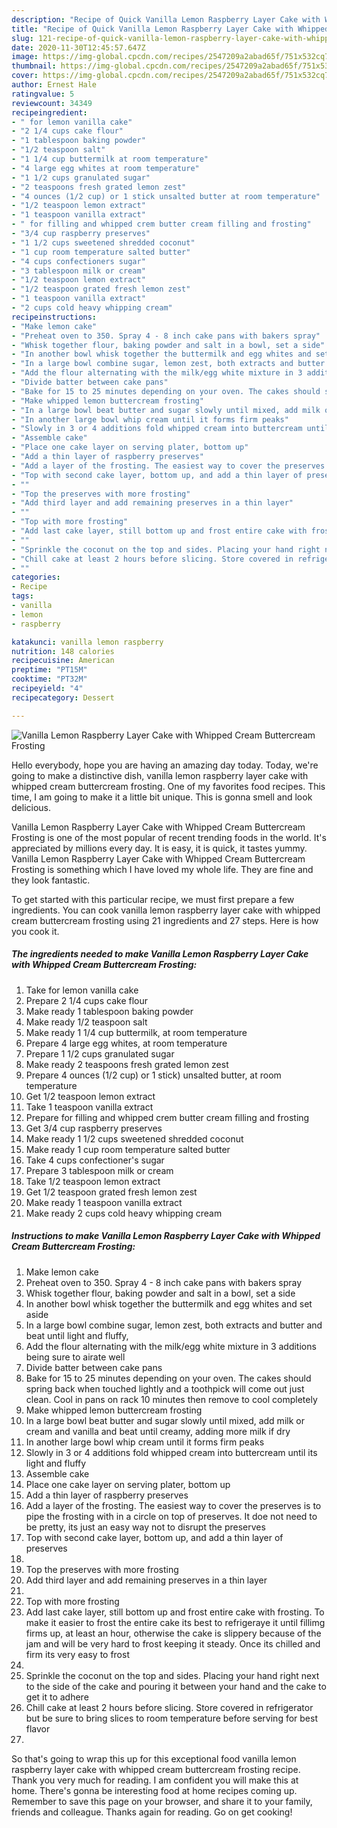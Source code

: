 ```yaml
---
description: "Recipe of Quick Vanilla Lemon Raspberry Layer Cake with Whipped Cream Buttercream Frosting"
title: "Recipe of Quick Vanilla Lemon Raspberry Layer Cake with Whipped Cream Buttercream Frosting"
slug: 121-recipe-of-quick-vanilla-lemon-raspberry-layer-cake-with-whipped-cream-buttercream-frosting
date: 2020-11-30T12:45:57.647Z
image: https://img-global.cpcdn.com/recipes/2547209a2abad65f/751x532cq70/vanilla-lemon-raspberry-layer-cake-with-whipped-cream-buttercream-frosting-recipe-main-photo.jpg
thumbnail: https://img-global.cpcdn.com/recipes/2547209a2abad65f/751x532cq70/vanilla-lemon-raspberry-layer-cake-with-whipped-cream-buttercream-frosting-recipe-main-photo.jpg
cover: https://img-global.cpcdn.com/recipes/2547209a2abad65f/751x532cq70/vanilla-lemon-raspberry-layer-cake-with-whipped-cream-buttercream-frosting-recipe-main-photo.jpg
author: Ernest Hale
ratingvalue: 5
reviewcount: 34349
recipeingredient:
- " for lemon vanilla cake"
- "2 1/4 cups cake flour"
- "1 tablespoon baking powder"
- "1/2 teaspoon salt"
- "1 1/4 cup buttermilk at room temperature"
- "4 large egg whites at room temperature"
- "1 1/2 cups granulated sugar"
- "2 teaspoons fresh grated lemon zest"
- "4 ounces (1/2 cup) or 1 stick unsalted butter at room temperature"
- "1/2 teaspoon lemon extract"
- "1 teaspoon vanilla extract"
- " for filling and whipped crem butter cream filling and frosting"
- "3/4 cup raspberry preserves"
- "1 1/2 cups sweetened shredded coconut"
- "1 cup room temperature salted butter"
- "4 cups confectioners sugar"
- "3 tablespoon milk or cream"
- "1/2 teaspoon lemon extract"
- "1/2 teaspoon grated fresh lemon zest"
- "1 teaspoon vanilla extract"
- "2 cups cold heavy whipping cream"
recipeinstructions:
- "Make lemon cake"
- "Preheat oven to 350. Spray 4 - 8 inch cake pans with bakers spray"
- "Whisk together flour, baking powder and salt in a bowl, set a side"
- "In another bowl whisk together the buttermilk and egg whites and set aside"
- "In a large bowl combine sugar, lemon zest, both extracts and butter and beat until light and fluffy,"
- "Add the flour alternating with the milk/egg white mixture in 3 additions being sure to airate well"
- "Divide batter between cake pans"
- "Bake for 15 to 25 minutes depending on your oven. The cakes should spring back when touched lightly and a toothpick will come out just clean. Cool in pans on rack 10 minutes then remove to cool completely"
- "Make whipped lemon buttercream frosting"
- "In a large bowl beat butter and sugar slowly until mixed, add milk or cream and vanilla and beat until creamy, adding more milk if dry"
- "In another large bowl whip cream until it forms firm peaks"
- "Slowly in 3 or 4 additions fold whipped cream into buttercream until its light and fluffy"
- "Assemble cake"
- "Place one cake layer on serving plater, bottom up"
- "Add a thin layer of raspberry preserves"
- "Add a layer of the frosting. The easiest way to cover the preserves is to pipe the frosting with in a circle on top of preserves. It doe not need to be pretty, its just an easy way not to disrupt the preserves"
- "Top with second cake layer, bottom up, and add a thin layer of preserves"
- ""
- "Top the preserves with more frosting"
- "Add third layer and add remaining preserves in a thin layer"
- ""
- "Top with more frosting"
- "Add last cake layer, still bottom up and frost entire cake with frosting. To make it easier to frost the entire cake its best to refrigeraye it until fillimg firms up, at least an hour, otherwise the cake is slippery because of the jam and will be very hard to frost keeping it steady. Once its chilled and firm its very easy to frost"
- ""
- "Sprinkle the coconut on the top and sides. Placing your hand right next to the side of the cake and pouring it between your hand and the cake to get it to adhere"
- "Chill cake at least 2 hours before slicing. Store covered in refrigerator but be sure to bring slices to room temperature before serving for best flavor"
- ""
categories:
- Recipe
tags:
- vanilla
- lemon
- raspberry

katakunci: vanilla lemon raspberry 
nutrition: 148 calories
recipecuisine: American
preptime: "PT15M"
cooktime: "PT32M"
recipeyield: "4"
recipecategory: Dessert

---
```



![Vanilla Lemon Raspberry Layer Cake with Whipped Cream Buttercream Frosting](https://img-global.cpcdn.com/recipes/2547209a2abad65f/751x532cq70/vanilla-lemon-raspberry-layer-cake-with-whipped-cream-buttercream-frosting-recipe-main-photo.jpg)

Hello everybody, hope you are having an amazing day today. Today, we're going to make a distinctive dish, vanilla lemon raspberry layer cake with whipped cream buttercream frosting. One of my favorites food recipes. This time, I am going to make it a little bit unique. This is gonna smell and look delicious.



Vanilla Lemon Raspberry Layer Cake with Whipped Cream Buttercream Frosting is one of the most popular of recent trending foods in the world. It's appreciated by millions every day. It is easy, it is quick, it tastes yummy. Vanilla Lemon Raspberry Layer Cake with Whipped Cream Buttercream Frosting is something which I have loved my whole life. They are fine and they look fantastic.


To get started with this particular recipe, we must first prepare a few ingredients. You can cook vanilla lemon raspberry layer cake with whipped cream buttercream frosting using 21 ingredients and 27 steps. Here is how you cook it.

<!--inarticleads1-->

##### The ingredients needed to make Vanilla Lemon Raspberry Layer Cake with Whipped Cream Buttercream Frosting:

1. Take  for lemon vanilla cake
1. Prepare 2 1/4 cups cake flour
1. Make ready 1 tablespoon baking powder
1. Make ready 1/2 teaspoon salt
1. Make ready 1 1/4 cup buttermilk, at room temperature
1. Prepare 4 large egg whites, at room temperature
1. Prepare 1 1/2 cups granulated sugar
1. Make ready 2 teaspoons fresh grated lemon zest
1. Prepare 4 ounces (1/2 cup) or 1 stick) unsalted butter, at room temperature
1. Get 1/2 teaspoon lemon extract
1. Take 1 teaspoon vanilla extract
1. Prepare  for filling and whipped crem butter cream filling and frosting
1. Get 3/4 cup raspberry preserves
1. Make ready 1 1/2 cups sweetened shredded coconut
1. Make ready 1 cup room temperature salted butter
1. Take 4 cups confectioner&#39;s sugar
1. Prepare 3 tablespoon milk or cream
1. Take 1/2 teaspoon lemon extract
1. Get 1/2 teaspoon grated fresh lemon zest
1. Make ready 1 teaspoon vanilla extract
1. Make ready 2 cups cold heavy whipping cream




<!--inarticleads2-->

##### Instructions to make Vanilla Lemon Raspberry Layer Cake with Whipped Cream Buttercream Frosting:

1. Make lemon cake
1. Preheat oven to 350. Spray 4 - 8 inch cake pans with bakers spray
1. Whisk together flour, baking powder and salt in a bowl, set a side
1. In another bowl whisk together the buttermilk and egg whites and set aside
1. In a large bowl combine sugar, lemon zest, both extracts and butter and beat until light and fluffy,
1. Add the flour alternating with the milk/egg white mixture in 3 additions being sure to airate well
1. Divide batter between cake pans
1. Bake for 15 to 25 minutes depending on your oven. The cakes should spring back when touched lightly and a toothpick will come out just clean. Cool in pans on rack 10 minutes then remove to cool completely
1. Make whipped lemon buttercream frosting
1. In a large bowl beat butter and sugar slowly until mixed, add milk or cream and vanilla and beat until creamy, adding more milk if dry
1. In another large bowl whip cream until it forms firm peaks
1. Slowly in 3 or 4 additions fold whipped cream into buttercream until its light and fluffy
1. Assemble cake
1. Place one cake layer on serving plater, bottom up
1. Add a thin layer of raspberry preserves
1. Add a layer of the frosting. The easiest way to cover the preserves is to pipe the frosting with in a circle on top of preserves. It doe not need to be pretty, its just an easy way not to disrupt the preserves
1. Top with second cake layer, bottom up, and add a thin layer of preserves
1. 
1. Top the preserves with more frosting
1. Add third layer and add remaining preserves in a thin layer
1. 
1. Top with more frosting
1. Add last cake layer, still bottom up and frost entire cake with frosting. To make it easier to frost the entire cake its best to refrigeraye it until fillimg firms up, at least an hour, otherwise the cake is slippery because of the jam and will be very hard to frost keeping it steady. Once its chilled and firm its very easy to frost
1. 
1. Sprinkle the coconut on the top and sides. Placing your hand right next to the side of the cake and pouring it between your hand and the cake to get it to adhere
1. Chill cake at least 2 hours before slicing. Store covered in refrigerator but be sure to bring slices to room temperature before serving for best flavor
1. 




So that's going to wrap this up for this exceptional food vanilla lemon raspberry layer cake with whipped cream buttercream frosting recipe. Thank you very much for reading. I am confident you will make this at home. There's gonna be interesting food at home recipes coming up. Remember to save this page on your browser, and share it to your family, friends and colleague. Thanks again for reading. Go on get cooking!
